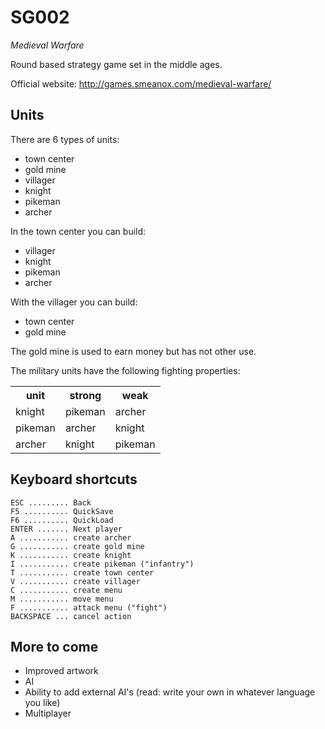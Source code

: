 # SG002
*Medieval Warfare*

Round based strategy game set in the middle ages.

Official website: http://games.smeanox.com/medieval-warfare/

## Units

There are 6 types of units:
 * town center
 * gold mine
 * villager
 * knight
 * pikeman
 * archer

In the town center you can build:
 * villager
 * knight
 * pikeman
 * archer

With the villager you can build:
 * town center
 * gold mine

The gold mine is used to earn money but has not other use.

The military units have the following fighting properties:

<table>
	<tr>
		<th>unit</th><th>strong</th><th>weak</th>
	</tr>
	<tr>
		<td>knight</td><td>pikeman</td><td>archer</td>
	</tr>
	<tr>
		<td>pikeman</td><td>archer</td><td>knight</td>
	</tr>
	<tr>
		<td>archer</td><td>knight</td><td>pikeman</td>
	</tr>
</table>

## Keyboard shortcuts

```
ESC ......... Back
F5 .......... QuickSave
F6 .......... QuickLoad
ENTER ....... Next player
A ........... create archer
G ........... create gold mine
K ........... create knight
I ........... create pikeman ("infantry")
T ........... create town center
V ........... create villager
C ........... create menu
M ........... move menu
F ........... attack menu ("fight")
BACKSPACE ... cancel action
```

## More to come

 * Improved artwork
 * AI
 * Ability to add external AI's (read: write your own in whatever language you like)
 * Multiplayer
